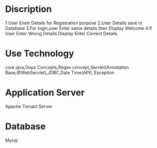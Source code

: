 # Discription
1.User Enetr Details for Registration purpose
2.User Details save in Database
3.For login,user Enter same details then Display Welcome 
4.If User Enter Wrong Details Display Enter Correct Details
# Use Technology
   core java,Oops Concepts,Regex concept,Servlet(Annotation Base,@WebServlet),JDBC,Date Time(API),
   Exception
# Application Server
   Apache Tomact Server
# Database
  Mysql
